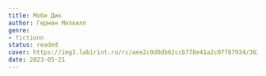 ```yaml
---
title: Моби Дик
author: Герман Мелвилл
genre:
- fictionn
status: readed
cover: https://img3.labirint.ru/rc/aee2c0d0db62ccb778e41a2c07f87934/363x561q80/books52/518121/cover.jpg?1667895904
date: 2023-05-21
---
```


